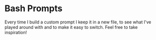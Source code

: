 # Bash Prompts

Every time I build a custom prompt I keep it in a new file, to see what I've played around with and to make it easy to switch. Feel free to take inspiration!

